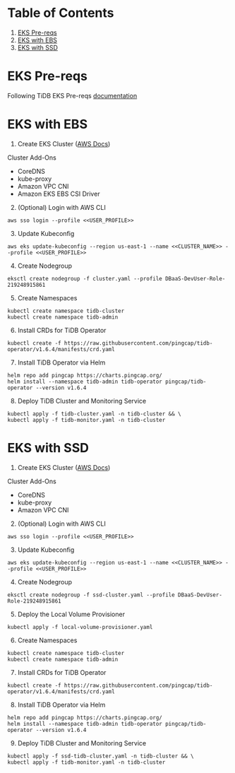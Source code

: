 # Table of Contents
1. [EKS Pre-reqs](#eks-pre-reqs)
2. [EKS with EBS](#eks-with-ebs)
3. [EKS with SSD](#eks-with-ssd)



# EKS Pre-reqs

Following TiDB EKS Pre-reqs [documentation](https://docs.pingcap.com/tidb-in-kubernetes/stable/deploy-on-aws-eks/#prerequisites)

# EKS with EBS

1. Create EKS Cluster ([AWS Docs](https://docs.aws.amazon.com/eks/latest/userguide/create-cluster.html))

Cluster Add-Ons
* CoreDNS
* kube-proxy
* Amazon VPC CNI
* Amazon EKS EBS CSI Driver

2. (Optional) Login with AWS CLI

```
aws sso login --profile <<USER_PROFILE>>
```

3. Update Kubeconfig

```
aws eks update-kubeconfig --region us-east-1 --name <<CLUSTER_NAME>> --profile <<USER_PROFILE>>
```

4. Create Nodegroup

```
eksctl create nodegroup -f cluster.yaml --profile DBaaS-DevUser-Role-219248915861
```

5. Create Namespaces

```
kubectl create namespace tidb-cluster
kubectl create namespace tidb-admin
```

6. Install CRDs for TiDB Operator

```
kubectl create -f https://raw.githubusercontent.com/pingcap/tidb-operator/v1.6.4/manifests/crd.yaml
```

7. Install TiDB Operator via Helm

```
helm repo add pingcap https://charts.pingcap.org/
helm install --namespace tidb-admin tidb-operator pingcap/tidb-operator --version v1.6.4
```

8. Deploy TiDB Cluster and Monitoring Service

```
kubectl apply -f tidb-cluster.yaml -n tidb-cluster && \
kubectl apply -f tidb-monitor.yaml -n tidb-cluster
```

# EKS with SSD

1. Create EKS Cluster ([AWS Docs](https://docs.aws.amazon.com/eks/latest/userguide/create-cluster.html))

Cluster Add-Ons
* CoreDNS
* kube-proxy
* Amazon VPC CNI

2. (Optional) Login with AWS CLI

```
aws sso login --profile <<USER_PROFILE>>
```

3. Update Kubeconfig

```
aws eks update-kubeconfig --region us-east-1 --name <<CLUSTER_NAME>> --profile <<USER_PROFILE>>
```

4. Create Nodegroup

```
eksctl create nodegroup -f ssd-cluster.yaml --profile DBaaS-DevUser-Role-219248915861
```

5. Deploy the Local Volume Provisioner

```
kubectl apply -f local-volume-provisioner.yaml
```

6. Create Namespaces

```
kubectl create namespace tidb-cluster
kubectl create namespace tidb-admin
```

7. Install CRDs for TiDB Operator

```
kubectl create -f https://raw.githubusercontent.com/pingcap/tidb-operator/v1.6.4/manifests/crd.yaml
```

8. Install TiDB Operator via Helm

```
helm repo add pingcap https://charts.pingcap.org/
helm install --namespace tidb-admin tidb-operator pingcap/tidb-operator --version v1.6.4
```

9. Deploy TiDB Cluster and Monitoring Service

```
kubectl apply -f ssd-tidb-cluster.yaml -n tidb-cluster && \
kubectl apply -f tidb-monitor.yaml -n tidb-cluster
```
